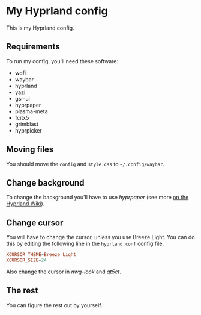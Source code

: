 # My Hyprland config

This is my Hyprland config.

## Requirements

To run my config, you'll need these software:

* wofi
* waybar
* hyprland
* yazi
* gsr-ui
* hyprpaper
* plasma-meta
* fcitx5
* grimblast
* hyprpicker

## Moving files

You should move the `config` and `style.css` to `~/.config/waybar`.

## Change background

To change the background you'll have to use *hyprpaper* (see more [on the Hyprland Wiki](https://wiki.hyprland.org/Hypr-Ecosystem/hyprpaper/)).

## Change cursor

You will have to change the cursor, unless you use Breeze Light. You can do this by editing the following line in the `hyprland.conf` config file.

```conf
XCURSOR_THEME=Breeze Light
XCURSOR_SIZE=24
```

Also change the cursor in *nwg-look* and *qt5ct*.

## The rest

You can figure the rest out by yourself.
